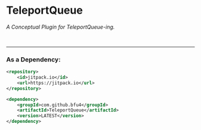 # TeleportQueue

*A Conceptual Plugin for TeleportQueue-ing.*

<br/>
<hr />

### As a Dependency:
```xml
<repository>
    <id>jitpack.io</id>
    <url>https://jitpack.io</url>
</repository>
```

```xml
<dependency>
    <groupId>com.github.bfu4</groupId>
    <artifactId>TeleportQueue</artifactId>
    <version>LATEST</version>
</dependency>
```